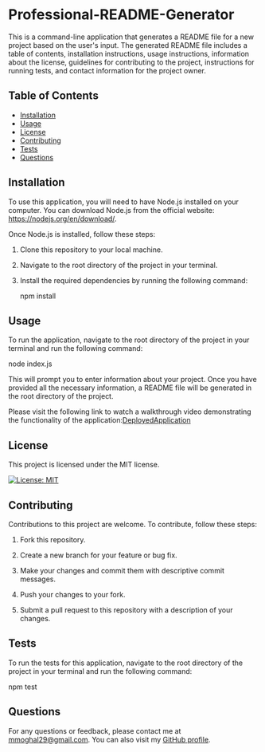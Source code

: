 # Professional-README-Generator
  
  This is a command-line application that generates a README file for a new project based on the user's input. The generated README file includes a table of contents, installation instructions, usage instructions, information about the license, guidelines for contributing to the project, instructions for running tests, and contact information for the project owner.
  
  ## Table of Contents
  
  - [Installation](#installation)
  - [Usage](#usage)
  - [License](#license)
  - [Contributing](#contributing)
  - [Tests](#tests)
  - [Questions](#questions)
  
  ## Installation
  
  To use this application, you will need to have Node.js installed on your computer. You can download Node.js from the official website: https://nodejs.org/en/download/.

  Once Node.js is installed, follow these steps:

1.  Clone this repository to your local machine.

2.  Navigate to the root directory of the project in your terminal.

3.  Install the required dependencies by running the following command:

    npm install

  
  ## Usage
  
To run the application, navigate to the root directory of the project in your terminal and run the following command:

  node index.js

This will prompt you to enter information about your project. Once you have provided all the necessary information, a README file will be generated in the root directory of the project.

Please visit the following link to watch a walkthrough video demonstrating the functionality of the application:[DeployedApplication](https://drive.google.com/file/d/15O5U6yqKWHlzEBU73JjcxOnKmPdHowOS/view)

  ## License
  
  This project is licensed under the MIT license.
  
  [![License: MIT](https://img.shields.io/badge/License-MIT-yellow.svg)](https://opensource.org/licenses/MIT)

  
  ## Contributing
  
  Contributions to this project are welcome. To contribute, follow these steps:

1.  Fork this repository.

2.  Create a new branch for your feature or bug fix.

3.  Make your changes and commit them with descriptive commit messages.

4.  Push your changes to your fork.

5.  Submit a pull request to this repository with a description of your changes.

  
  ## Tests

  To run the tests for this application, navigate to the root directory of the project in your terminal and run the following command:
  
  npm test
  
  ## Questions
  
  For any questions or feedback, please contact me at mmoghal29@gmail.com. You can also visit my [GitHub profile](https://github.com/mmoghal).